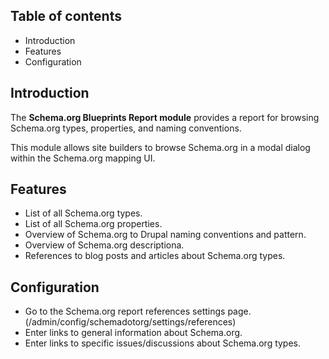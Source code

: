 Table of contents
-----------------

* Introduction
* Features
* Configuration


Introduction
------------

The **Schema.org Blueprints Report module** provides a report for browsing 
Schema.org types, properties, and naming conventions.

This module allows site builders to browse Schema.org in a modal dialog within 
the Schema.org mapping UI.


Features
--------

- List of all Schema.org types.
- List of all Schema.org properties.
- Overview of Schema.org to Drupal naming conventions and pattern.
- Overview of Schema.org descriptiona.
- References to blog posts and articles about Schema.org types.


Configuration
-------------

- Go to the Schema.org report references settings page.  
  (/admin/config/schemadotorg/settings/references)
- Enter links to general information about Schema.org.
- Enter links to specific issues/discussions about Schema.org types.
